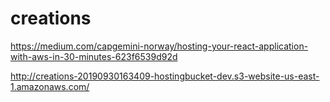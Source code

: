 # creations


https://medium.com/capgemini-norway/hosting-your-react-application-with-aws-in-30-minutes-623f6539d92d

http://creations-20190930163409-hostingbucket-dev.s3-website-us-east-1.amazonaws.com/
